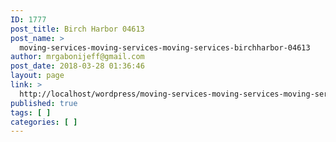 ```yaml
---
ID: 1777
post_title: Birch Harbor 04613
post_name: >
  moving-services-moving-services-moving-services-birchharbor-04613
author: mrgabonijeff@gmail.com
post_date: 2018-03-28 01:36:46
layout: page
link: >
  http://localhost/wordpress/moving-services-moving-services-moving-services-birchharbor-04613/
published: true
tags: [ ]
categories: [ ]
---
```

